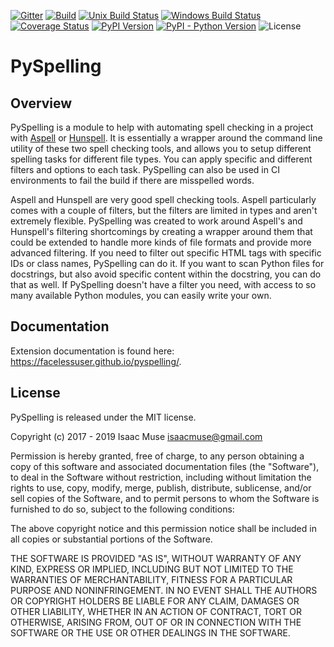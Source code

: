 [![Gitter][gitter-image]][gitter-link]
[![Build][github-ci-image]][github-ci-link]
[![Unix Build Status][travis-image]][travis-link]
[![Windows Build Status][appveyor-image]][appveyor-link]
[![Coverage Status][codecov-image]][codecov-link]
[![PyPI Version][pypi-image]][pypi-link]
[![PyPI - Python Version][python-image]][pypi-link]
![License][license-image-mit]
# PySpelling

## Overview

PySpelling is a module to help with automating spell checking in a project with [Aspell][aspell] or
[Hunspell][hunspell]. It is essentially a wrapper around the command line utility of these two spell checking tools, and
allows you to setup different spelling tasks for different file types. You can apply specific and different filters and
options to each task. PySpelling can also be used in CI environments to fail the build if there are misspelled words.

Aspell and Hunspell are very good spell checking tools. Aspell particularly comes with a couple of filters, but the
filters are limited in types and aren't extremely flexible. PySpelling was created to work around Aspell's and
Hunspell's filtering shortcomings by creating a wrapper around them that could be extended to handle more kinds of file
formats and provide more advanced filtering. If you need to filter out specific HTML tags with specific IDs or class
names, PySpelling can do it. If you want to scan Python files for docstrings, but also avoid specific content within the
docstring, you can do that as well. If PySpelling doesn't have a filter you need, with access to so many available
Python modules, you can easily write your own.

## Documentation

Extension documentation is found here: https://facelessuser.github.io/pyspelling/.

## License

PySpelling is released under the MIT license.

Copyright (c) 2017 - 2019 Isaac Muse <isaacmuse@gmail.com>

Permission is hereby granted, free of charge, to any person obtaining a copy of this software and associated
documentation files (the "Software"), to deal in the Software without restriction, including without limitation the
rights to use, copy, modify, merge, publish, distribute, sublicense, and/or sell copies of the Software, and to permit
persons to whom the Software is furnished to do so, subject to the following conditions:

The above copyright notice and this permission notice shall be included in all copies or substantial portions of the
Software.

THE SOFTWARE IS PROVIDED "AS IS", WITHOUT WARRANTY OF ANY KIND, EXPRESS OR IMPLIED, INCLUDING BUT NOT LIMITED TO THE
WARRANTIES OF MERCHANTABILITY, FITNESS FOR A PARTICULAR PURPOSE AND NONINFRINGEMENT. IN NO EVENT SHALL THE AUTHORS OR
COPYRIGHT HOLDERS BE LIABLE FOR ANY CLAIM, DAMAGES OR OTHER LIABILITY, WHETHER IN AN ACTION OF CONTRACT, TORT OR
OTHERWISE, ARISING FROM, OUT OF OR IN CONNECTION WITH THE SOFTWARE OR THE USE OR OTHER DEALINGS IN THE SOFTWARE.

[aspell]: http://aspell.net/
[hunspell]: https://hunspell.github.io/

[gitter-image]: https://img.shields.io/gitter/room/facelessuser/pyspelling.svg?logo=gitter&color=fuchsia&logoColor=cccccc
[gitter-link]: https://gitter.im/facelessuser/pyspelling
[github-ci-image]: https://github.com/facelessuser/pyspelling/workflows/build/badge.svg
[github-ci-link]: https://github.com/facelessuser/pyspelling/actions?workflow=build
[codecov-image]: https://img.shields.io/codecov/c/github/facelessuser/pyspelling/master.svg?logo=codecov&logoColor=cccccc
[codecov-link]: https://codecov.io/github/facelessuser/pyspelling
[appveyor-image]: https://img.shields.io/appveyor/ci/facelessuser/pyspelling/master.svg?label=appveyor&logo=appveyor&logoColor=cccccc
[appveyor-link]: https://ci.appveyor.com/project/facelessuser/pyspelling
[travis-image]: https://img.shields.io/travis/facelessuser/pyspelling/master.svg?label=travis&logo=travis%20ci&logoColor=cccccc
[travis-link]: https://travis-ci.org/facelessuser/pyspelling
[pypi-image]: https://img.shields.io/pypi/v/pyspelling.svg?logo=pypi&logoColor=cccccc
[pypi-link]: https://pypi.python.org/pypi/pyspelling
[python-image]: https://img.shields.io/pypi/pyversions/pyspelling?logo=python&logoColor=cccccc
[license-image-mit]: https://img.shields.io/badge/license-MIT-blue.svg
